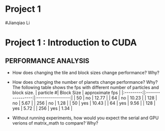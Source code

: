 Project 1
=========
#Jianqiao Li
# Project 1 : Introduction to CUDA

## PERFORMANCE ANALYSIS
* How does changing the tile and block sizes change performance? Why?
* How does changing the number of planets change performance? Why?
The following table shows the fps with different number of particles and block size.
| particle #|     Block Size    |  approximate fps  |
|:---------:|:-----------------:|:-----------------:|
|    50     |         no        |       12.77       |
|    64     |         no        |       10.23       |
|   128     |         no        |       5.67        |
|   256     |         no        |       1.28        |
|    50     |        yes        |       10.43       |
|    64     |        yes        |       9.56        |
|   128     |        yes        |       5.72        |
|   256     |        yes        |       1.34        |



* Without running experiments, how would you expect the serial and GPU verions
  of matrix_math to compare?  Why?




